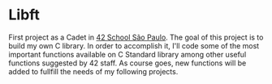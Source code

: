 # Libft

First project as a Cadet in [42 School São Paulo](https://www.42sp.org.br/). 
The goal of this project is to build my own C library. In order to accomplish it,  I'll code some of the most important functions available on C Standard library among other useful functions suggested by 42 staff. As course goes, new functions will be added to fullfill the needs of my following projects.